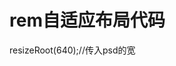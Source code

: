 # rem自适应布局代码
 
 resizeRoot(640);//传入psd的宽
<script type="text/javascript">
	var Dpr = 1, uAgent = window.navigator.userAgent;
    	var isIOS = uAgent.match(/iphone/i);
    	var isYIXIN = uAgent.match(/yixin/i);
    	var is2345 = uAgent.match(/Mb2345/i);
    	var ishaosou = uAgent.match(/mso_app/i);
	    var isSogou = uAgent.match(/sogoumobilebrowser/ig);
	    var isLiebao = uAgent.match(/liebaofast/i);
	    var isGnbr = uAgent.match(/GNBR/i);
	    function resizeRoot(psdWidth){
		    var wWidth = (screen.width > 0) ? (window.innerWidth >= screen.width || window.innerWidth == 0) ? screen.width : window.innerWidth : window.innerWidth, wDpr, wFsize;
		    var wHeight = (screen.height > 0) ? (window.innerHeight >= screen.height || window.innerHeight == 0) ? screen.height : window.innerHeight : window.innerHeight;
		    if (window.devicePixelRatio) {
	   	 		wDpr = window.devicePixelRatio;
		    } else {
		    	wDpr = isIOS ? wWidth > 818 ? 3 : wWidth > 480 ? 2 : 1 : 1;
		    }
		    if(isIOS) {
		    	wWidth = screen.width;
		    	wHeight = screen.height;
		    }
		      
		    if(wWidth > wHeight){
		    	wWidth = wHeight;
		    }
		    wFsize = wWidth > 1080 ? 144 : wWidth / (psdWidth/100);
		    wFsize = wFsize > 32 ? wFsize : 32;
		    window.screenWidth_ = wWidth;
		    if(isYIXIN || is2345 || ishaosou || isSogou || isLiebao || isGnbr){
			    setTimeout(function(){
				    wWidth = (screen.width > 0) ? (window.innerWidth >= screen.width || window.innerWidth == 0) ? screen.width : window.innerWidth : window.innerWidth;
				    wHeight = (screen.height > 0) ? (window.innerHeight >= screen.height || window.innerHeight == 0) ? screen.height : window.innerHeight : window.innerHeight;
				    wFsize = wWidth > 1080 ? 144 : wWidth / (psdWidth/100);
				    wFsize = wFsize > 32 ? wFsize : 32;
				    document.getElementsByTagName('html')[0].style.fontSize = wFsize + 'px';
			    },500);
		    }else{
		    	document.getElementsByTagName('html')[0].style.fontSize = wFsize + 'px';
		    }
	    }
	    resizeRoot(640);//传入psd的宽
    </script>
    
    
